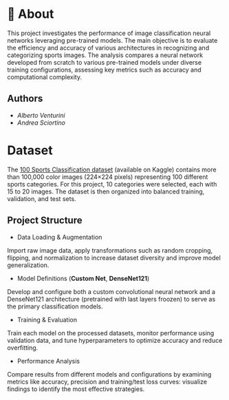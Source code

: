 # 📖 About

This project investigates the performance of image classification neural networks leveraging pre-trained models. The main objective is to evaluate the efficiency and accuracy of various architectures in recognizing and categorizing sports images. The analysis compares a neural network developed from scratch to various pre-trained models under diverse training configurations, assessing key metrics such as accuracy and computational complexity.

## Authors

- *Alberto Venturini*
- *Andrea Sciortino*

# Dataset

The [100 Sports Classification dataset](https://www.kaggle.com/datasets/gpiosenka/sports-classification) (available on Kaggle) contains more than 100,000 color images (224×224 pixels) representing 100 different sports categories. For this project, 10 categories were selected, each with 15 to 20 images. 
The dataset is then organized into balanced training, validation, and test sets.

## Project Structure

- Data Loading & Augmentation

Import raw image data, apply transformations such as random cropping, flipping, and normalization to increase dataset diversity and improve model generalization.

- Model Definitions (**Custom Net**, **DenseNet121**)

Develop and configure both a custom convolutional neural network and a DenseNet121 architecture (pretrained with last layers froozen) to serve as the primary classification models.

- Training & Evaluation

Train each model on the processed datasets, monitor performance using validation data, and tune hyperparameters to optimize accuracy and reduce overfitting.

- Performance Analysis

Compare results from different models and configurations by examining metrics like accuracy, precision and training/test loss curves: visualize findings to identify the most effective strategies.











